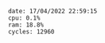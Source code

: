 

                date: 17/04/2022 22:59:15
                cpu: 0.1%
                ram: 18.8%
                cycles: 12960

                         